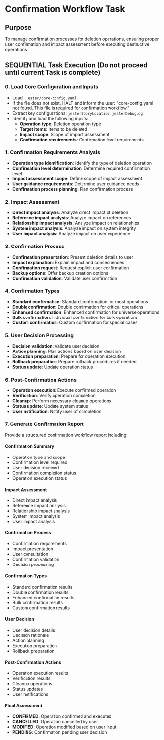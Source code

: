 <!-- Powered by BMAD™ Core -->

# Confirmation Workflow Task

## Purpose

To manage confirmation processes for deletion operations, ensuring proper user confirmation and impact assessment before executing destructive operations.

## SEQUENTIAL Task Execution (Do not proceed until current Task is complete)

### 0. Load Core Configuration and Inputs

- Load `.jester/core-config.yaml`
- If the file does not exist, HALT and inform the user: "core-config.yaml not found. This file is required for confirmation workflow."
- Extract key configurations: `jesterStoryLocation`, `jesterDebugLog`
- Identify and load the following inputs:
  - **Operation type**: Deletion operation type
  - **Target items**: Items to be deleted
  - **Impact scope**: Scope of impact assessment
  - **Confirmation requirements**: Confirmation level requirements

### 1. Confirmation Requirements Analysis

- **Operation type identification**: Identify the type of deletion operation
- **Confirmation level determination**: Determine required confirmation level
- **Impact assessment scope**: Define scope of impact assessment
- **User guidance requirements**: Determine user guidance needs
- **Confirmation process planning**: Plan confirmation process

### 2. Impact Assessment

- **Direct impact analysis**: Analyze direct impact of deletion
- **Reference impact analysis**: Analyze impact on references
- **Relationship impact analysis**: Analyze impact on relationships
- **System impact analysis**: Analyze impact on system integrity
- **User impact analysis**: Analyze impact on user experience

### 3. Confirmation Process

- **Confirmation presentation**: Present deletion details to user
- **Impact explanation**: Explain impact and consequences
- **Confirmation request**: Request explicit user confirmation
- **Backup options**: Offer backup creation options
- **Confirmation validation**: Validate user confirmation

### 4. Confirmation Types

- **Standard confirmation**: Standard confirmation for most operations
- **Double confirmation**: Double confirmation for critical operations
- **Enhanced confirmation**: Enhanced confirmation for universe operations
- **Bulk confirmation**: Individual confirmation for bulk operations
- **Custom confirmation**: Custom confirmation for special cases

### 5. User Decision Processing

- **Decision validation**: Validate user decision
- **Action planning**: Plan actions based on user decision
- **Execution preparation**: Prepare for operation execution
- **Rollback preparation**: Prepare rollback procedures if needed
- **Status update**: Update operation status

### 6. Post-Confirmation Actions

- **Operation execution**: Execute confirmed operation
- **Verification**: Verify operation completion
- **Cleanup**: Perform necessary cleanup operations
- **Status update**: Update system status
- **User notification**: Notify user of completion

### 7. Generate Confirmation Report

Provide a structured confirmation workflow report including:

#### Confirmation Summary
- Operation type and scope
- Confirmation level required
- User decision received
- Confirmation completion status
- Operation execution status

#### Impact Assessment
- Direct impact analysis
- Reference impact analysis
- Relationship impact analysis
- System impact analysis
- User impact analysis

#### Confirmation Process
- Confirmation requirements
- Impact presentation
- User consultation
- Confirmation validation
- Decision processing

#### Confirmation Types
- Standard confirmation results
- Double confirmation results
- Enhanced confirmation results
- Bulk confirmation results
- Custom confirmation results

#### User Decision
- User decision details
- Decision rationale
- Action planning
- Execution preparation
- Rollback preparation

#### Post-Confirmation Actions
- Operation execution results
- Verification results
- Cleanup operations
- Status updates
- User notifications

#### Final Assessment
- **CONFIRMED**: Operation confirmed and executed
- **CANCELLED**: Operation cancelled by user
- **MODIFIED**: Operation modified based on user input
- **PENDING**: Confirmation pending user decision